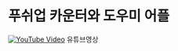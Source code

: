 # 푸쉬업 카운터와 도우미 어플

[![YouTube Video](http://img.youtube.com/vi/4vcPGUy9cZ0/0.jpg)](https://youtu.be/4vcPGUy9cZ0)
유튜브영상
